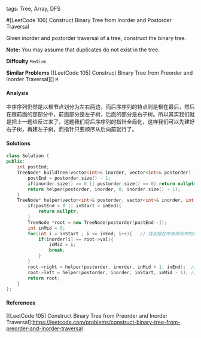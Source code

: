 tags: Tree, Array, DFS

#[LeetCode 106] Construct Binary Tree from Inorder and Postorder Traversal

Given inorder and postorder traversal of a tree, construct the binary tree.

**Note:**
You may assume that duplicates do not exist in the tree.


**Diffculty**
`Medium`

**Similar Problems**
[[LeetCode 105] Construct Binary Tree from Preorder and Inorder Traversal][] `M`

#### Analysis

中序序列仍然是以根节点划分为左右两边，而后序序列的特点则是根在最后，然后在跟前面的那部分中，前面部分是左子树，后面的部分是右子树。所以其实我们就是把上一题给反过来了。这题我们将后序序列的指针全局化，这样我们可以先建好右子树，再建左子树，而指针只要顺序从后向前就行了。

#### Solutions

```cpp
class Solution {
public:
    int postEnd;
    TreeNode* buildTree(vector<int>& inorder, vector<int>& postorder) {
        postEnd = postorder.size() - 1;
        if(inorder.size() == 0 || postorder.size() == 0) return nullptr;
        return helper(postorder, inorder, 0, inorder.size() - 1);
    }
    TreeNode* helper(vector<int>& postorder, vector<int>& inorder, int inStart, int inEnd){
        if(postEnd < 0 || inStart > inEnd){
            return nullptr;
        }
        TreeNode *root = new TreeNode(postorder[postEnd--]);
        int inMid = 0;
        for(int i = inStart ; i <= inEnd; i++){   // 找到根在中序序列中的位置
            if(inorder[i] == root->val){
                inMid = i;
                break;
            }
        }
        root->right = helper(postorder, inorder, inMid + 1, inEnd);  // 建右子树
        root->left = helper(postorder, inorder, inStart, inMid - 1); // 建左子树
        return root;
    }
};
```


#### References

[[LeetCode 105] Construct Binary Tree from Preorder and Inorder Traversal]:https://leetcode.com/problems/construct-binary-tree-from-preorder-and-inorder-traversal
